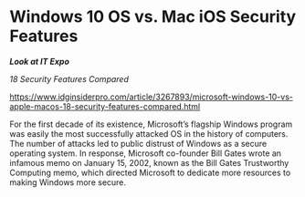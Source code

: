 # Windows 10 OS vs. Mac iOS Security Features

__*Look at IT Expo*__

*18 Security Features Compared*

https://www.idginsiderpro.com/article/3267893/microsoft-windows-10-vs-apple-macos-18-security-features-compared.html

For the first decade of its existence, Microsoft’s flagship Windows program was easily the most successfully attacked OS in the history of computers. The number of attacks led to public distrust of Windows as a secure operating system. In response, Microsoft co-founder Bill Gates wrote an infamous memo on January 15, 2002, known as the Bill Gates Trustworthy Computing memo, which directed Microsoft to dedicate more resources to making Windows more secure.
